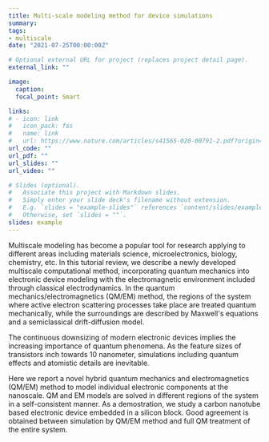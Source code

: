 ```yaml
---
title: Multi-scale modeling method for device simulations
summary: 
tags:
- multiscale
date: "2021-07-25T00:00:00Z"

# Optional external URL for project (replaces project detail page).
external_link: ""

image:
  caption: 
  focal_point: Smart

links:
# - icon: link
#   icon_pack: fas
#   name: link
#   url: https://www.nature.com/articles/s41565-020-00791-2.pdf?origin=ppub
url_code: ""
url_pdf: ""
url_slides: ""
url_video: ""

# Slides (optional).
#   Associate this project with Markdown slides.
#   Simply enter your slide deck's filename without extension.
#   E.g. `slides = "example-slides"` references `content/slides/example-slides.md`.
#   Otherwise, set `slides = ""`.
slides: example
---
```

Multiscale modeling has become a popular tool for research applying to different areas including materials science, microelectronics, biology, chemistry, etc. In this tutorial review, we describe a newly developed multiscale computational method, incorporating quantum mechanics into electronic device modeling with the electromagnetic environment included through classical electrodynamics. In the quantum mechanics/electromagnetics (QM/EM) method, the regions of the system where active electron scattering processes take place are treated quantum mechanically, while the surroundings are described by Maxwell's equations and a semiclassical drift-diffusion model.

The continuous downsizing of modern electronic devices implies the increasing importance of quantum phenomena. As the feature sizes of transistors inch towards 10 nanometer, simulations including quantum effects and atomistic details are inevitable.

Here we report a novel hybrid quantum mechanics and electromagnetics (QM/EM) method to model individual electronic components at the nanoscale. QM and EM models are solved in different regions of the system in a self-consistent manner. As a demostration, we study a carbon nanotube based electronic device embedded in a silicon block. Good agreement is obtained between simulation by QM/EM method and full QM treatment of the entire system.


